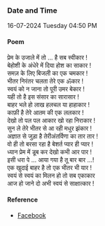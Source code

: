 ### Date and Time

16-07-2024 Tuesday 04:50 PM

#### Poem

प्रेम के उजाले में तो … है सब स्वीकार ! <br />
बेहोशी के अंधेरे में दिया होश का साकार ! <br />
समज़ के लिए बिजली का एक चमकार ! <br />
भीतर निरंतर चलता तेरे एक ॐकार ! <br />
स्वयं को न जाना तो पूरी उमर बेकार ! <br />
यही तो है इस संसार का सारासार ! <br />
बाहर भले हो लाख हलचल या हाहाकार ! <br />
काफ़ी है तेरे आतम की एक ललकार ! <br />
देखो तो पल पल आकार खो रहा निराकार ! <br />
सुन ले तेरे भीतर से आ रही मधुर झंकार ! <br />
अज्ञात से जुड़ा है तेरीअंतर्विणा का तार तार ! <br />
वो ही तो बरसा रहा है बेशर्त प्यार ही प्यार ! <br />
ध्यान प्रेम में डूब कर देखो कभी आर पार ! <br />
इसी धरा पे … आया गया है तू बार बार …! <br />
एक खुदाई बाहर है तो एक भीतर भी यार ! <br />
स्वयं से स्वयं का मिलन हो तो सब एकाकार <br />
आज हो जाने दो अभी स्वयं से साक्षात्कार !

#### Reference

* [Facebook](https://www.facebook.com/share/v/9fLCYpt8KkCvaXdA/?mibextid=xfxF2i)
